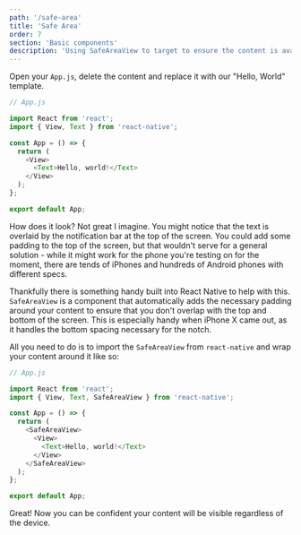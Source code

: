 ```yaml
---
path: '/safe-area'
title: 'Safe Area'
order: 7
section: 'Basic components'
description: 'Using SafeAreaView to target to ensure the content is available'
---
```


Open your `App.js`, delete the content and replace it with our "Hello, World" template.

```js
// App.js

import React from 'react';
import { View, Text } from 'react-native';

const App = () => {
  return (
    <View>
      <Text>Hello, world!</Text>
    </View>
  );
};

export default App;
```

How does it look? Not great I imagine. You might notice that the text is overlaid by the notification bar at the top of the screen. You could add some padding to the top of the screen, but that wouldn't serve for a general solution - while it might work for the phone you're testing on for the moment, there are tends of iPhones and hundreds of Android phones with different specs.

Thankfully there is something handy built into React Native to help with this. `SafeAreaView` is a component that automatically adds the necessary padding around your content to ensure that you don't overlap with the top and bottom of the screen. This is especially handy when iPhone X came out, as it handles the bottom spacing necessary for the notch.

All you need to do is to import the `SafeAreaView` from `react-native` and wrap your content around it like so:

```js
// App.js

import React from 'react';
import { View, Text, SafeAreaView } from 'react-native';

const App = () => {
  return (
    <SafeAreaView>
      <View>
        <Text>Hello, world!</Text>
      </View>
    </SafeAreaView>
  );
};

export default App;
```

Great! Now you can be confident your content will be visible regardless of the device.
